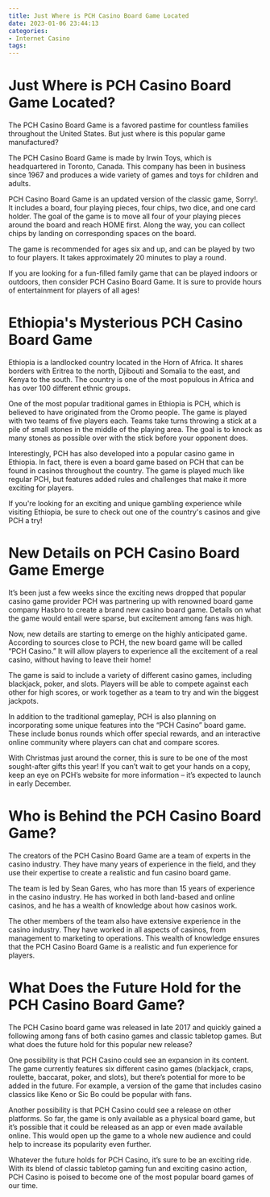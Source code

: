 ```yaml
---
title: Just Where is PCH Casino Board Game Located
date: 2023-01-06 23:44:13
categories:
- Internet Casino
tags:
---
```



#  Just Where is PCH Casino Board Game Located?

The PCH Casino Board Game is a favored pastime for countless families throughout the United States. But just where is this popular game manufactured?

The PCH Casino Board Game is made by Irwin Toys, which is headquartered in Toronto, Canada. This company has been in business since 1967 and produces a wide variety of games and toys for children and adults.

PCH Casino Board Game is an updated version of the classic game, Sorry!. It includes a board, four playing pieces, four chips, two dice, and one card holder. The goal of the game is to move all four of your playing pieces around the board and reach HOME first. Along the way, you can collect chips by landing on corresponding spaces on the board.

The game is recommended for ages six and up, and can be played by two to four players. It takes approximately 20 minutes to play a round.

If you are looking for a fun-filled family game that can be played indoors or outdoors, then consider PCH Casino Board Game. It is sure to provide hours of entertainment for players of all ages!

#  Ethiopia's Mysterious PCH Casino Board Game

Ethiopia is a landlocked country located in the Horn of Africa. It shares borders with Eritrea to the north, Djibouti and Somalia to the east, and Kenya to the south. The country is one of the most populous in Africa and has over 100 different ethnic groups.

One of the most popular traditional games in Ethiopia is PCH, which is believed to have originated from the Oromo people. The game is played with two teams of five players each. Teams take turns throwing a stick at a pile of small stones in the middle of the playing area. The goal is to knock as many stones as possible over with the stick before your opponent does.

Interestingly, PCH has also developed into a popular casino game in Ethiopia. In fact, there is even a board game based on PCH that can be found in casinos throughout the country. The game is played much like regular PCH, but features added rules and challenges that make it more exciting for players.

If you're looking for an exciting and unique gambling experience while visiting Ethiopia, be sure to check out one of the country's casinos and give PCH a try!

#  New Details on PCH Casino Board Game Emerge

It’s been just a few weeks since the exciting news dropped that popular casino game provider PCH was partnering up with renowned board game company Hasbro to create a brand new casino board game. Details on what the game would entail were sparse, but excitement among fans was high.

Now, new details are starting to emerge on the highly anticipated game. According to sources close to PCH, the new board game will be called “PCH Casino.” It will allow players to experience all the excitement of a real casino, without having to leave their home!

The game is said to include a variety of different casino games, including blackjack, poker, and slots. Players will be able to compete against each other for high scores, or work together as a team to try and win the biggest jackpots.

In addition to the traditional gameplay, PCH is also planning on incorporating some unique features into the “PCH Casino” board game. These include bonus rounds which offer special rewards, and an interactive online community where players can chat and compare scores.

With Christmas just around the corner, this is sure to be one of the most sought-after gifts this year! If you can’t wait to get your hands on a copy, keep an eye on PCH’s website for more information – it’s expected to launch in early December.

#  Who is Behind the PCH Casino Board Game?

The creators of the PCH Casino Board Game are a team of experts in the casino industry. They have many years of experience in the field, and they use their expertise to create a realistic and fun casino board game.

The team is led by Sean Gares, who has more than 15 years of experience in the casino industry. He has worked in both land-based and online casinos, and he has a wealth of knowledge about how casinos work.

The other members of the team also have extensive experience in the casino industry. They have worked in all aspects of casinos, from management to marketing to operations. This wealth of knowledge ensures that the PCH Casino Board Game is a realistic and fun experience for players.

#  What Does the Future Hold for the PCH Casino Board Game?

The PCH Casino board game was released in late 2017 and quickly gained a following among fans of both casino games and classic tabletop games. But what does the future hold for this popular new release?

One possibility is that PCH Casino could see an expansion in its content. The game currently features six different casino games (blackjack, craps, roulette, baccarat, poker, and slots), but there’s potential for more to be added in the future. For example, a version of the game that includes casino classics like Keno or Sic Bo could be popular with fans.

Another possibility is that PCH Casino could see a release on other platforms. So far, the game is only available as a physical board game, but it’s possible that it could be released as an app or even made available online. This would open up the game to a whole new audience and could help to increase its popularity even further.

Whatever the future holds for PCH Casino, it’s sure to be an exciting ride. With its blend of classic tabletop gaming fun and exciting casino action, PCH Casino is poised to become one of the most popular board games of our time.